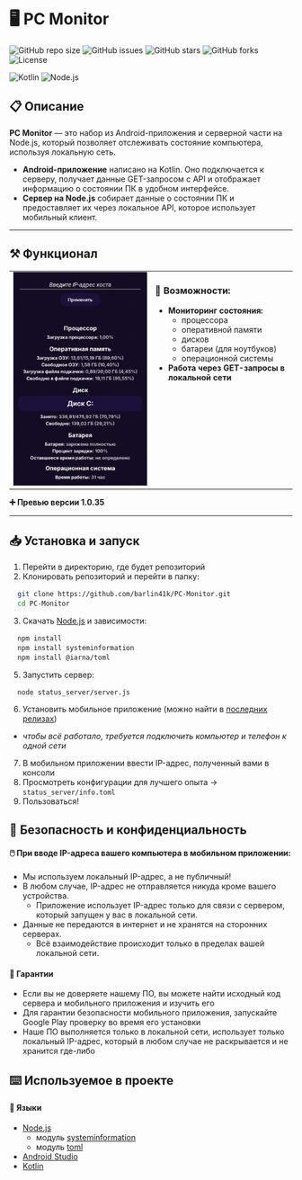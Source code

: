 # 🖥️ PC Monitor
![GitHub repo size](https://img.shields.io/github/repo-size/barlin41k/PC-Monitor?style=for-the-badge)
![GitHub issues](https://img.shields.io/github/issues/barlin41k/PC-Monitor?style=for-the-badge)
![GitHub stars](https://img.shields.io/github/stars/barlin41k/PC-Monitor?style=for-the-badge)
![GitHub forks](https://img.shields.io/github/forks/barlin41k/PC-Monitor?style=for-the-badge)
![License](https://img.shields.io/github/license/barlin41k/PC-Monitor?style=for-the-badge)

![Kotlin](https://img.shields.io/badge/Kotlin-0095D5?style=for-the-badge&logo=kotlin&logoColor=white)
![Node.js](https://img.shields.io/badge/Node.js-339933?style=for-the-badge&logo=nodedotjs&logoColor=white)

## 📋 Описание

**PC Monitor** — это набор из Android-приложения и серверной части на Node.js, который позволяет отслеживать состояние компьютера, используя локальную сеть.

- **Android-приложение** написано на Kotlin. Оно подключается к серверу, получает данные GET-запросом с API и отображает информацию о состоянии ПК в удобном интерфейсе.
- **Сервер на Node.js** собирает данные о состоянии ПК и предоставляет их через локальное API, которое использует мобильный клиент.

---

## ⚒️ Функционал

<table>
  <tr>
    <td width="50%">
      <img src="https://raw.githubusercontent.com/barlin41k/PC-Monitor/main/animation.gif" width="100%" alt="Превью">
    </td>
    <td width="50%" valign="top">
      <h3>🧠 Возможности:</h3>
      <ul>
        <li><b>Мониторинг состояния:</b>
          <ul>
            <li>процессора</li>
            <li>оперативной памяти</li>
            <li>дисков</li>
            <li>батареи (для ноутбуков)</li>
            <li>операционной системы</li>
          </ul>
        </li>
        <li><b>Работа через GET-запросы в локальной сети</b></li>
      </ul>
    </td>
  </tr>
</table>

**➕ Превью версии 1.0.35**

---

## 📥 Установка и запуск

1. Перейти в директорию, где будет репозиторий
2. Клонировать репозиторий и перейти в папку:
```bash
  git clone https://github.com/barlin41k/PC-Monitor.git
  cd PC-Monitor
```
3. Скачать [Node.js](https://nodejs.org/en) и зависимости:
```bash
  npm install
  npm install systeminformation
  npm install @iarna/toml
```
5. Запустить сервер:
```bash
  node status_server/server.js
```
6. Установить мобильное приложение (можно найти в [последних релизах](https://github.com/barlin41k/PC-Monitor/releases))
- *чтобы всё работало, требуется подключить компьютер и телефон к одной сети*
7. В мобильном приложении ввести IP-адрес, полученный вами в консоли
8. Просмотреть конфигурации для лучшего опыта -> `status_server/info.toml`
9. Пользоваться!

## 🔐 Безопасность и конфиденциальность

#### 🖱️ При вводе IP-адреса вашего компьютера в мобильном приложении:

- Мы используем локальный IP-адрес, а не публичный!
- В любом случае, IP-адрес не отправляется никуда кроме вашего устройства.
  - Приложение использует IP-адрес только для связи с сервером, который запущен у вас в локальной сети.
- Данные не передаются в интернет и не хранятся на сторонних серверах.
  - Всё взаимодействие происходит только в пределах вашей локальной сети.

#### 📃 Гарантии

- Если вы не доверяете нашему ПО, вы можете найти исходный код сервера и мобильного приложения и изучить его
- Для гарантии безопасности мобильного приложения, запускайте Google Play проверку во время его установки
- Наше ПО выполняется только в локальной сети, использует только локальный IP-адрес, который в любом случае не раскрывается и не хранится где-либо

## ⌨️ Используемое в проекте
#### 👅 Языки
- [Node.js](https://nodejs.org/en)
  - модуль [systeminformation](https://www.npmjs.com/package/systeminformation)
  - модуль [toml](https://www.npmjs.com/package/@iarna/toml)
- [Android Studio](https://developer.android.com/studio?hl=en)
- [Kotlin](https://kotlinlang.org/)
